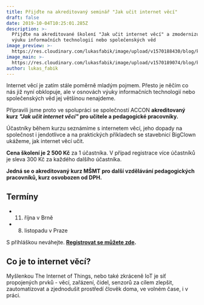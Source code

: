 ```yaml
---
title: Přijďte na akreditovaný seminář "Jak učit internet věcí"
draft: false
date: 2019-10-04T10:25:01.285Z
description: >-
  Přijďte na akreditované školení "Jak učit internet věcí" a zmodernizujte vaši
  výuku informačních technologií nebo společenských věd
image_preview: >-
  https://res.cloudinary.com/lukasfabik/image/upload/v1570188430/blog/komensky.jpg
image_main: >-
  https://res.cloudinary.com/lukasfabik/image/upload/v1570189074/blog/komensky_wide.jpg
author: lukas_fabik
---
```

Internet věcí je zatím stále poměrně mladým pojmem. Přesto je něčím co nás již nyní obklopuje, ale v osnovách výuky informačních technologií nebo společenských věd jej většinou nenajdeme.

Připravili jsme proto ve spolupráci se společností ACCON **akreditovaný kurz _"Jak učit internet věcí"_ pro učitele a pedagogické pracovníky.**

Účastníky během kurzu seznámíme s internetem věcí, jeho dopady na společnost i jendotlivce a na praktických příkladech se stavebnicí BigClown ukážeme, jak internet věcí učit.

**Cena školení je 2 500 Kč** za 1 účastníka. V případ registrace více účastníků je sleva 300 Kč za každého dalšího účastníka.

**Jedná se o akreditovaný kurz MŠMT pro další vzdělávání pedagogických pracovníků, kurz osvobozen od DPH.**


## Termíny

* 11. října v Brně
* 8. listopadu v Praze

S příhláškou neváhejte. [**Registrovat se můžete zde**](https://docs.google.com/forms/d/e/1FAIpQLSe3RhJBkoMBr9hMcnGUyycmWOsthwZnw9wkXGqZ7PH5On3PQQ/viewform)**.**

## Co je to internet věcí?

Myšlenkou The Internet of Things, nebo také zkráceně IoT je síť propojených prvků - věcí, zařázení, čidel, senzorů za cílem zlepšit, zautomatizovat a zjednodušit prostředí člověk doma, ve volném čase, i v práci.
